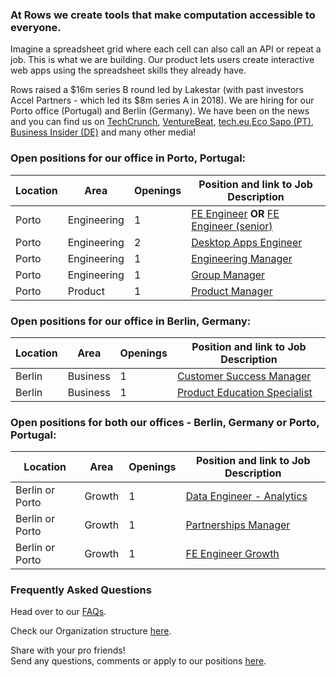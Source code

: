 ### At Rows we create tools that make computation accessible to everyone.

Imagine a spreadsheet grid where each cell can also call an API or repeat a job. This is what we are building. Our product lets users create interactive web apps using the spreadsheet skills they already have.

Rows raised a $16m series B round led by Lakestar (with past investors Accel Partners - which led its $8m series A in 2018). We are hiring for our Porto office (Portugal) and Berlin (Germany). We have been on the news and you can find us on [TechCrunch](https://tcrn.ch/3dEhNKD), [VentureBeat](https://venturebeat.com/2021/02/23/rows-raises-16-million-and-launches-next-gen-spreadsheets-with-built-in-data-integrations/), [tech.eu](https://tech.eu/brief/rows-series-b/),[Eco Sapo (PT)](https://eco.sapo.pt/2021/02/23/rows-capta-13-milhoes-em-serie-b-para-continuar-a-fazer-crescer-equipa-e-produto-entre-o-porto-e-berlim/), [Business Insider (DE)](https://www.businessinsider.de/gruenderszene/rows-excel-konkurrent-finanzierung/) and many other media!

### Open positions for our office in Porto, Portugal:

| Location        | Area         | Openings | Position and link to Job Description |
| --------------- | ------------ | -------- | --------------- |
|Porto            | Engineering  | 1        | [FE Engineer](/job%20descriptions/FE%20engineer_Porto.md) **OR** [FE Engineer (senior)](/job%20descriptions/FE%20engineer%20(senior)_Porto.md) |    
|Porto            | Engineering  | 2        | [Desktop Apps Engineer](/job%20descriptions/Desktop-Apps-Engineer-(Senior)_Porto.md)
|Porto            | Engineering  | 1        | [Engineering Manager](/job%20descriptions/Engineering%20Manager_Porto.md)|
|Porto            | Engineering  | 1        | [Group Manager](/job%20descriptions/Group%20Manager_Porto.md)|
|Porto            | Product      | 1        | [Product Manager](/job%20descriptions/Product%20Manager_Porto.md)|


### Open positions for our office in Berlin, Germany:

| Location        | Area         | Openings | Position and link to Job Description |
| --------------- | ------------ | -------- | --------------- |
|Berlin           | Business     | 1        | [Customer Success Manager](/job%20descriptions/Customer%20Success%20Manager_Berlin.md)      |
|Berlin           | Business     | 1        | [Product Education Specialist](/job%20descriptions/Product%20Education%20Specialist_Berlin.md)      |


### Open positions for both our offices - Berlin, Germany or Porto, Portugal:

| Location        | Area         | Openings | Position and link to Job Description |
| --------------- | ------------ | -------- | ------------------------------------ |
|Berlin or Porto  | Growth       | 1        | [Data Engineer - Analytics](/job%20descriptions/Data%20Engineer%20-%20Analytics.md)|
|Berlin or Porto  | Growth       | 1        | [Partnerships Manager](https://github.com/dashdash/hiring/blob/master/job%20descriptions/Partnerships%20Manager.md)
|Berlin or Porto  | Growth       | 1        | [FE Engineer Growth](https://github.com/dashdash/hiring/blob/master/job%20descriptions/FE%20engineer%20Growth%20Team%20(senior)_Berlin%20or%20Porto.md)

### Frequently Asked Questions
Head over to our [FAQs](/FAQs.md).

Check our Organization structure [here](/Teams.md).

Share with your pro friends!  
Send any questions, comments or apply to our positions [here](mailto:join@rows.com).
